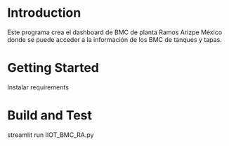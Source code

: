 # Introduction 
Este programa crea el dashboard de BMC de planta Ramos Arizpe México donde se puede acceder a la información de los BMC de tanques y tapas.

# Getting Started
Instalar requirements

# Build and Test
streamlit run IIOT_BMC_RA.py